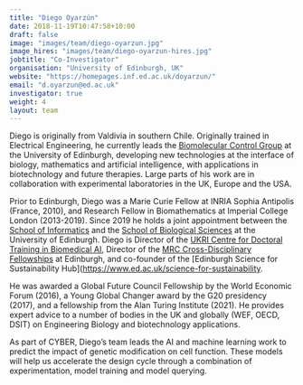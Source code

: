 ```yaml
---
title: "Diego Oyarzún"
date: 2018-11-19T10:47:58+10:00
draft: false
image: "images/team/diego-oyarzun.jpg"
image_hires: "images/team/diego-oyarzun-hires.jpg"
jobtitle: "Co-Investigator"
organisation: "University of Edinburgh, UK"
website: "https://homepages.inf.ed.ac.uk/doyarzun/"
email: "d.oyarzun@ed.ac.uk"
investigator: true
weight: 4
layout: team
---
```


Diego is originally from Valdivia in southern Chile. Originally trained in Electrical Engineering, he currently leads the [Biomolecular Control Group](https://homepages.inf.ed.ac.uk/doyarzun/) at the University of Edinburgh, developing new technologies at the interface of biology, mathematics and artificial intelligence, with applications in biotechnology and future therapies. Large parts of his work are in collaboration with experimental laboratories in the UK, Europe and the USA.

Prior to Edinburgh, Diego was a Marie Curie Fellow at INRIA Sophia Antipolis (France, 2010), and Research Fellow in Biomathematics at Imperial College London (2013-2019). Since 2019 he holds a joint appointment between the [School of Informatics](https://www.ed.ac.uk/informatics) and the [School of Biological Sciences](https://www.ed.ac.uk/biology) at the University of Edinburgh. Diego is Director of the [UKRI Centre for Doctoral Training in Biomedical AI](http://web.inf.ed.ac.uk/cdt/biomedical-ai), Director of the [MRC Cross-Disciplinary Fellowships](https://www.ed.ac.uk/cross-disciplinary-fellowships) at Edinburgh, and co-founder of the [Edinburgh Science for Sustainability Hub](https://www.ed.ac.uk/science-for-sustainability.

He was awarded a Global Future Council Fellowship by the World Economic Forum (2016), a Young Global Changer award by the G20 presidency (2017), and a fellowship from the Alan Turing Institute (2021). He provides expert advice to a number of bodies in the UK and globally (WEF, OECD, DSIT) on Engineering Biology and biotechnology applications.

As part of CYBER, Diego’s team leads the AI and machine learning work to predict the impact of genetic modification on cell function. These models will help us accelerate the design cycle through a combination of experimentation, model training and model querying.
